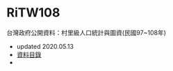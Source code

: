 # RiTW108
台灣政府公開資料：村里級人口統計與圖資(民國97~108年)

+ updated 2020.05.13
+ [資料目錄](https://docs.google.com/spreadsheets/d/1OBxaRjsCxrPlT1528d0Xbvs6p2uJ48mkicj2i1-oTcY)
+

